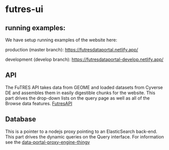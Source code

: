 # futres-ui

## running examples:
We have setup running examples of the website here:

production (master branch): https://futresdataportal.netlify.app/

development (develop branch): https://futresdataportal-develop.netlify.app/

## API
The FuTRES API takes data from GEOME and loaded datasets from Cyverse DE
and assembles them in easily digestible chunks for the website.  This part
drives the drop-down lists on the query page as well as all of the Browse
data features.
[FutresAPI](https://github.com/futres/FutresAPI)

## Database 
This is a pointer to a nodejs proxy pointing to an ElasticSearch back-end.
This part drives the dynamic queries on the Query interface. 
For information see the [data-portal-proxy-engine-thingy](https://github.com/biocodellc/ppo-data-server/blob/master/docs/es_futres_proxy.md)

